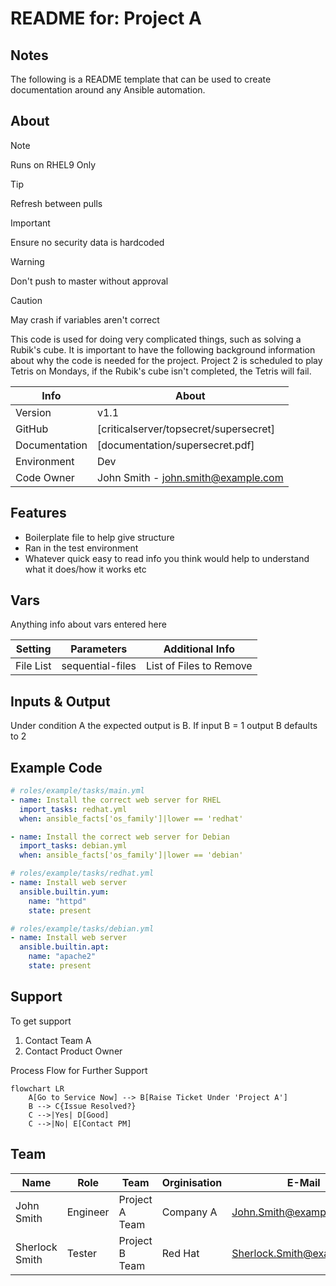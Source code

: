 # README for: Project A

## Notes
The following is a README template that can be used to create documentation around any Ansible automation.

## About

> [!NOTE]
> Runs on RHEL9 Only

> [!TIP]
> Refresh between pulls

> [!IMPORTANT]
> Ensure no security data is hardcoded

> [!WARNING]
> Don't push to master without approval

> [!CAUTION]
> May crash if variables aren't correct



This code is used for doing very complicated things, such as solving a Rubik's cube. It is important to have the following background information about why the code is needed for the project. Project 2 is scheduled to play Tetris on Mondays, if the Rubik's cube isn't completed, the Tetris will fail. 


| Info | About |
| ------ | ------ |
| Version | v1.1|
| GitHub | [criticalserver/topsecret/supersecret]  |
| Documentation | [documentation/supersecret.pdf] |
| Environment | Dev |
| Code Owner | John Smith - john.smith@example.com |

## Features
- Boilerplate file to help give structure
- Ran in the test environment
- Whatever quick easy to read info you think would help to understand what it does/how it works etc


## Vars

Anything info about vars entered here

| Setting | Parameters | Additional Info |
| ------ | ------ | ------ |
| File List | sequential-files | List of Files to Remove |


## Inputs & Output

Under condition A the expected output is B. If input B = 1 output B defaults to 2

## Example Code

```yaml
# roles/example/tasks/main.yml
- name: Install the correct web server for RHEL
  import_tasks: redhat.yml
  when: ansible_facts['os_family']|lower == 'redhat'

- name: Install the correct web server for Debian
  import_tasks: debian.yml
  when: ansible_facts['os_family']|lower == 'debian'

# roles/example/tasks/redhat.yml
- name: Install web server
  ansible.builtin.yum:
    name: "httpd"
    state: present

# roles/example/tasks/debian.yml
- name: Install web server
  ansible.builtin.apt:
    name: "apache2"
    state: present
```

## Support

To get support
1. Contact Team A
1. Contact Product Owner

Process Flow for Further Support

```mermaid
flowchart LR
    A[Go to Service Now] --> B[Raise Ticket Under 'Project A']
    B --> C{Issue Resolved?}
    C -->|Yes| D[Good]
    C -->|No| E[Contact PM]
```
    
## Team

| Name | Role |  Team | Orginisation | E-Mail |
| ------ | ------ | ------ | ------ | ------ |
| John Smith | Engineer | Project A Team | Company A | John.Smith@example.com |
| Sherlock Smith | Tester | Project B Team | Red Hat | Sherlock.Smith@example.com |


[//]: # (Add any referenced links here)

   
   [RedHat]: <http://redhat.com>
   [file]: <https://github.com/test/projects/testproject1/README.md>

